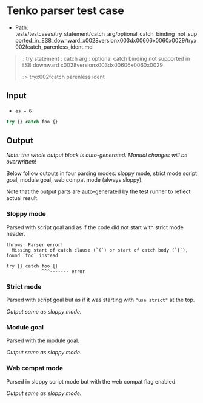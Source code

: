 # Tenko parser test case

- Path: tests/testcases/try_statement/catch_arg/optional_catch_binding_not_supported_in_ES8_downward_x0028versionx003dx00606x0060x0029/tryx002fcatch_parenless_ident.md

> :: try statement : catch arg : optional catch binding not supported in ES8 downward x0028versionx003dx00606x0060x0029
>
> ::> tryx002fcatch parenless ident

## Input

- `es = 6`

`````js
try {} catch foo {}
`````

## Output

_Note: the whole output block is auto-generated. Manual changes will be overwritten!_

Below follow outputs in four parsing modes: sloppy mode, strict mode script goal, module goal, web compat mode (always sloppy).

Note that the output parts are auto-generated by the test runner to reflect actual result.

### Sloppy mode

Parsed with script goal and as if the code did not start with strict mode header.

`````
throws: Parser error!
  Missing start of catch clause (`(`) or start of catch body (`{`), found `foo` instead

try {} catch foo {}
             ^^^------- error
`````

### Strict mode

Parsed with script goal but as if it was starting with `"use strict"` at the top.

_Output same as sloppy mode._

### Module goal

Parsed with the module goal.

_Output same as sloppy mode._

### Web compat mode

Parsed in sloppy script mode but with the web compat flag enabled.

_Output same as sloppy mode._
